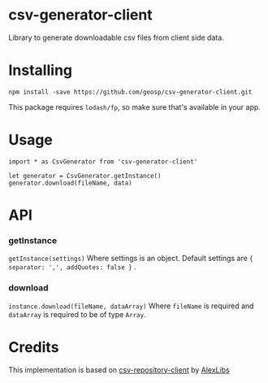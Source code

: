 # csv-generator-client
Library to generate downloadable csv files from client side data. 

# Installing
`npm install -save https://github.com/geosp/csv-generator-client.git`

This package requires `lodash/fp`, so make sure that's available in your app.

# Usage
```
import * as CsvGenerator from 'csv-generator-client'

let generator = CsvGenerator.getInstance()
generator.download(fileName, data)
```

# API

### getInstance
`getInstance(settings)` Where settings is an object. Default settings are  `{ separator: ',', addQuotes: false }` .

### download
`instance.download(fileName, dataArray)` Where `fileName` is required and `dataArray` is required to be of type `Array`.


# Credits
This implementation is based on [csv-repository-client](https://github.com/AlexLibs/client-side-csv-generator) by [AlexLibs](https://github.com/AlexLibs)

